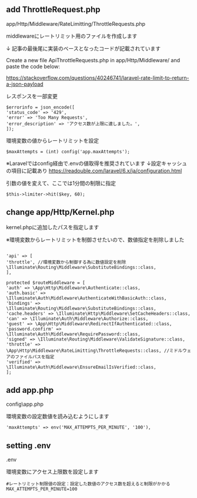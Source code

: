 ## add ThrottleRequest.php

app/Http/Middleware/RateLimitting/ThrottleRequests.php

middlewareにレートリミット用のファイルを作成します

↓ 記事の最後尾に実装のベースとなったコードが記載されています

Create a new file ApiThrottleRequests.php in app/Http/Middleware/ and paste the code below:

https://stackoverflow.com/questions/40246741/laravel-rate-limit-to-return-a-json-payload

レスポンスを一部変更

```
$errorinfo = json_encode([
'status_code' => '429',
'error' => 'Too Many Requests',
'error_description' => 'アクセス数が上限に達しました。',
]);
```

環境変数の値からレートリミットを設定

```
$maxAttempts = (int) config('app.maxAttempts');
```

※Laravelではconfig経由で.envの値取得を推奨されています
↓設定キャッシュの項目に記載あり
https://readouble.com/laravel/6.x/ja/configuration.html

引数の値を変えて、ここでは1分間の制限に指定

```
$this->limiter->hit($key, 60);
```


## change app/Http/Kernel.php

kernel.phpに追加したパスを指定します

※環境変数からレートリミットを制御させたいので、数値指定を削除しました

```

'api' => [
'throttle', //環境変数から制御する為に数値設定を削除
\Illuminate\Routing\Middleware\SubstituteBindings::class,
],

protected $routeMiddleware = [
'auth' => \App\Http\Middleware\Authenticate::class,
'auth.basic' => \Illuminate\Auth\Middleware\AuthenticateWithBasicAuth::class,
'bindings' => \Illuminate\Routing\Middleware\SubstituteBindings::class,
'cache.headers' => \Illuminate\Http\Middleware\SetCacheHeaders::class,
'can' => \Illuminate\Auth\Middleware\Authorize::class,
'guest' => \App\Http\Middleware\RedirectIfAuthenticated::class,
'password.confirm' => \Illuminate\Auth\Middleware\RequirePassword::class,
'signed' => \Illuminate\Routing\Middleware\ValidateSignature::class,
'throttle' => \App\Http\Middleware\RateLimitting\ThrottleRequests::class, //ミドルウェアのファイルパスを指定
'verified' => \Illuminate\Auth\Middleware\EnsureEmailIsVerified::class,
];

```

## add app.php

config\app.php

環境変数の設定数値を読み込むようにします

```
'maxAttempts' => env('MAX_ATTEMPTS_PER_MINUTE', '100'),
```

## setting .env

.env

環境変数にアクセス上限数を設定します

```
#レートリミット制限値の設定：設定した数値のアクセス数を超えると制限がかかる
MAX_ATTEMPTS_PER_MINUTE=100
```
